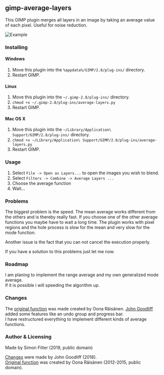 ## gimp-average-layers

This GIMP plugin merges all layers in an image by taking an average value of each pixel. Useful for noise reduction.

![Example](/example.png?raw=true "Example")


### Installing

#### Windows

1. Move this plugin into the `%appdata%/GIMP/2.8/plug-ins/` directory.
2. Restart GIMP.


#### Linux

1. Move this plugin into the `~/.gimp-2.8/plug-ins/` directory.
2. `chmod +x ~/.gimp-2.8/plug-ins/average-layers.py`
3. Restart GIMP.


#### Mac OS X

1. Move this plugin into the `~/Library/Application\ Support/GIMP/2.8/plug-ins/` directory.
2. `chmod +x ~/Library/Application\ Support/GIMP/2.8/plug-ins/average-layers.py`
3. Restart GIMP.


### Usage

1. Select `File -> Open as Layers...` to open the images you wish to blend.
2. Select `Filters -> Combine -> Average Layers ...`
3. Choose the average function
4. Wait...


### Problems

The biggest problem is the speed. The mean average works different from the others and is thereby really fast.
If you choose one of the other average functions you maybe have to wait a long time. 
The plugin works with pixel regions and the hole process is slow for the mean and very slow for the mode function.

Another issue is the fact that you can not cancel the execution properly.

If you have a solution to this problems just let me now.


### Roadmap

I am planing to implement the range average and my own generalized mode average.  
If it is possible i will speeding the algorithm up.


### Changes

The [original function][1] was made created by Oona Räisänen. [John Goodliff][2] added some features like an undo group and progress bar.  
I have restructured everything to implement different kinds of average functions.


### Author & Licensing

Made by Simon Filter (2019, public domain)

[Changes][2] were made by John Goodliff (2018).  
[Original function][1] was created by Oona Räisänen (2012-2015, public domain).


[1]: https://github.com/windytan/gimp-average-layers
[2]: https://github.com/jerboa88/gimp-average-layers
